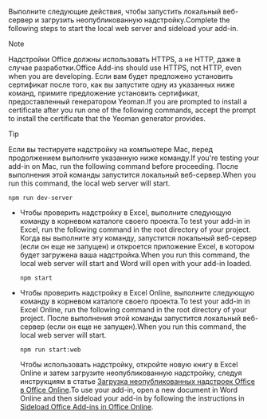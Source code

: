 
<span data-ttu-id="30427-101">Выполните следующие действия, чтобы запустить локальный веб-сервер и загрузить неопубликованную надстройку.</span><span class="sxs-lookup"><span data-stu-id="30427-101">Complete the following steps to start the local web server and sideload your add-in.</span></span>

> [!NOTE]
> <span data-ttu-id="30427-102">Надстройки Office должны использовать HTTPS, а не HTTP, даже в случае разработки.</span><span class="sxs-lookup"><span data-stu-id="30427-102">Office Add-ins should use HTTPS, not HTTP, even when you are developing.</span></span> <span data-ttu-id="30427-103">Если вам будет предложено установить сертификат после того, как вы запустите одну из указанных ниже команд, примите предложение установить сертификат, предоставленный генератором Yeoman.</span><span class="sxs-lookup"><span data-stu-id="30427-103">If you are prompted to install a certificate after you run one of the following commands, accept the prompt to install the certificate that the Yeoman generator provides.</span></span>

> [!TIP]
> <span data-ttu-id="30427-104">Если вы тестируете надстройку на компьютере Mac, перед продолжением выполните указанную ниже команду.</span><span class="sxs-lookup"><span data-stu-id="30427-104">If you're testing your add-in on Mac, run the following command before proceeding.</span></span> <span data-ttu-id="30427-105">После выполнения этой команды запустится локальный веб-сервер.</span><span class="sxs-lookup"><span data-stu-id="30427-105">When you run this command, the local web server will start.</span></span>
>
> ```command&nbsp;line
> npm run dev-server
> ```

- <span data-ttu-id="30427-106">Чтобы проверить надстройку в Excel, выполните следующую команду в корневом каталоге своего проекта.</span><span class="sxs-lookup"><span data-stu-id="30427-106">To test your add-in in Excel, run the following command in the root directory of your project.</span></span> <span data-ttu-id="30427-107">Когда вы выполните эту команду, запустится локальный веб-сервер (если он еще не запущен) и откроется приложение Excel, в котором будет загружена ваша надстройка.</span><span class="sxs-lookup"><span data-stu-id="30427-107">When you run this command, the local web server will start and Word will open with your add-in loaded.</span></span>

    ```command&nbsp;line
    npm start
    ```

- <span data-ttu-id="30427-108">Чтобы проверить надстройку в Excel Online, выполните следующую команду в корневом каталоге своего проекта.</span><span class="sxs-lookup"><span data-stu-id="30427-108">To test your add-in in Excel Online, run the following command in the root directory of your project.</span></span> <span data-ttu-id="30427-109">После выполнения этой команды запустится локальный веб-сервер (если он еще не запущен).</span><span class="sxs-lookup"><span data-stu-id="30427-109">When you run this command, the local web server will start.</span></span>

    ```command&nbsp;line
    npm run start:web
    ```

    <span data-ttu-id="30427-110">Чтобы использовать надстройку, откройте новую книгу в Excel Online и затем загрузите неопубликованную надстройку, следуя инструкциям в статье [Загрузка неопубликованных надстроек Office в Office Online](../testing/sideload-office-add-ins-for-testing.md#sideload-an-office-add-in-in-office-online).</span><span class="sxs-lookup"><span data-stu-id="30427-110">To use your add-in, open a new document in Word Online and then sideload your add-in by following the instructions in [Sideload Office Add-ins in Office Online](../testing/sideload-office-add-ins-for-testing.md#sideload-an-office-add-in-in-office-online).</span></span>

